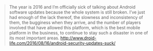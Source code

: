 > The year is 2016 and I’m officially sick of talking about Android software updates because the whole system is still broken. I’ve just had enough of the lack thereof, the slowness and inconsistency of them, the bugginess when they arrive, and the number of players involved that have allowed this platform, which is the best mobile platform in the business, to continue to stay such a disaster in one of its most important areas.
> http://www.droid-life.com/2016/08/16/android-security-updates-suck/
